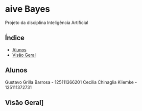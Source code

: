 # aive Bayes
Projeto da disciplina Inteligência Artificial

## Índice
- [Alunos](#alunos)
- [Visão Geral](#visão-geral)

## Alunos
Gustavo Grilla Barrosa - 125111366201
Cecilia Chinaglia Kliemke - 125111372731

## Visão Geral]
